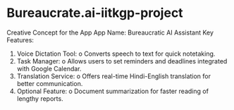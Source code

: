 # Bureaucrate.ai-iitkgp-project
Creative Concept for the App
App Name: Bureaucratic AI Assistant
Key Features:
1. Voice Dictation Tool:
o Converts speech to text for quick notetaking.
2. Task Manager:
o Allows users to set reminders and deadlines integrated with Google
Calendar.
3. Translation Service:
o Offers real-time Hindi-English translation for better communication.
4. Optional Feature:
o Document summarization for faster reading of lengthy reports.
